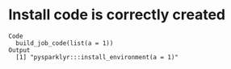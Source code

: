 # Install code is correctly created

    Code
      build_job_code(list(a = 1))
    Output
      [1] "pysparklyr:::install_environment(a = 1)"

